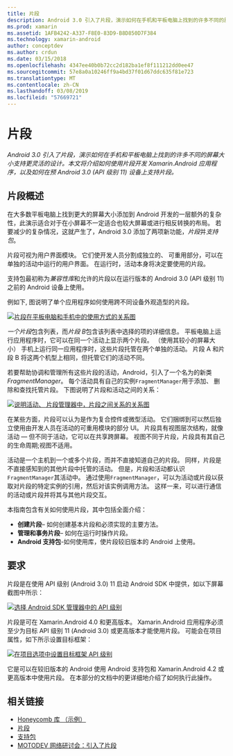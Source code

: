 ```yaml
---
title: 片段
description: Android 3.0 引入了片段，演示如何在手机和平板电脑上找到的许多不同的屏幕大小支持更灵活的设计。 本文将介绍如何使用片段开发 Xamarin.Android 应用程序，以及如何在预 Android 3.0 (API 级别 11) 设备上支持片段。
ms.prod: xamarin
ms.assetid: 1AFB4242-A337-F8E0-83D9-B8D850D7F384
ms.technology: xamarin-android
author: conceptdev
ms.author: crdun
ms.date: 03/15/2018
ms.openlocfilehash: 4347ee40b0b72cc2d182ba1ef8f111212dd0ee47
ms.sourcegitcommit: 57e8a0a10246ff9a4bd37f01d67ddc635f81e723
ms.translationtype: MT
ms.contentlocale: zh-CN
ms.lasthandoff: 03/08/2019
ms.locfileid: "57669721"
---
```

# <a name="fragments"></a>片段

_Android 3.0 引入了片段，演示如何在手机和平板电脑上找到的许多不同的屏幕大小支持更灵活的设计。本文将介绍如何使用片段开发 Xamarin.Android 应用程序，以及如何在预 Android 3.0 (API 级别 11) 设备上支持片段。_

## <a name="fragments-overview"></a>片段概述

在大多数平板电脑上找到更大的屏幕大小添加到 Android 开发的一层额外的复杂性，此演示适合对于在小屏幕不一定适合也较大屏幕或进行相反转换的布局。 若要减少的复杂情况，这就产生了，Android 3.0 添加了两项新功能，*片段*并*支持包*。

片段可视为用户界面模块。 它们使开发人员分割成独立的、 可重用部分，可以在单独的活动中运行的用户界面。 在运行时，活动本身将决定要使用的片段。

支持包最初称为*兼容性库*和允许的片段以在运行版本的 Android 3.0 (API 级别 11) 之前的 Android 设备上使用。

例如下, 图说明了单个应用程序如何使用跨不同设备外观造型的片段。

[![片段在平板电脑和手机中的使用方式的关系图](images/00.png)](images/00.png#lightbox)

*一个片段*包含列表，而*片段 B*包含该列表中选择的项的详细信息。 平板电脑上运行应用程序时，它可以在同一个活动上显示两个片段。 （使用其较小的屏幕大小） 手机上运行同一应用程序时，这些片段托管在两个单独的活动。 片段 A 和片段 B 将这两个机型上相同，但托管它们的活动不同。

若要帮助协调和管理所有这些片段的活动，Android，引入了一个名为的新类*FragmentManager*。 每个活动具有自己的实例`FragmentManager`用于添加、 删除和查找托管片段。 下图说明了片段和活动之间的关系：

[![说明活动、 片段管理器中，片段之间关系的关系图](images/01.png)](images/01.png#lightbox)

在某些方面，片段可以认为是作为复合控件或微型活动。 它们捆绑到可以然后独立使用由开发人员在活动的可重用模块的部分 UI。 片段具有视图层次结构，就像活动 — 但不同于活动，它可以在共享跨屏幕。 视图不同于片段，片段具有其自己的生命周期;视图不适用。

活动是一个主机到一个或多个片段，而并不直接知道自己的片段。 同样，片段是不直接感知到的其他片段中托管的活动。 但是，片段和活动都认识`FragmentManager`其活动中。 通过使用`FragmentManager`，可以为活动或片段以获取对片段的特定实例的引用，然后对该实例调用方法。 这样一来，可以进行通信的活动或片段并将其与其他片段交互。

本指南包含有关如何使用片段，其中包括全面介绍：

-   **创建片段**– 如何创建基本片段和必须实现的主要方法。
-   **管理和事务片段**– 如何在运行时操作片段。
-   **Android 支持包**-如何使用库，使片段较旧版本的 Android 上使用。


## <a name="requirements"></a>要求

片段是在使用 API 级别 (Android 3.0) 11 启动 Android SDK 中提供，如以下屏幕截图中所示：

[![选择 Android SDK 管理器中的 API 级别](images/02.png)](images/02.png#lightbox)

片段是可在 Xamarin.Android 4.0 和更高版本。 Xamarin.Android 应用程序必须至少为目标 API 级别 11 (Android 3.0) 或更高版本才能使用片段。 可能会在项目属性，如下所示设置目标框架：

[![在项目选项中设置目标框架 API 级别](images/03-sml.png)](images/03.png#lightbox)

它是可以在较旧版本的 Android 使用 Android 支持包和 Xamarin.Android 4.2 或更高版本中使用片段。 在本部分的文档中的更详细地介绍了如何执行此操作。


## <a name="related-links"></a>相关链接

- [Honeycomb 库 （示例）](https://developer.xamarin.com/samples/monodroid/HoneycombGallery)
- [片段](https://developer.android.com/guide/topics/fundamentals/fragments.html)
- [支持包](https://developer.android.com/sdk/compatibility-library.html)
- [MOTODEV 网络研讨会：引入了片段](http://motodev.adobeconnect.com/p9h1aqk3ttn/)
